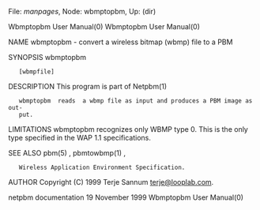 File: *manpages*,  Node: wbmptopbm,  Up: (dir)

Wbmptopbm User Manual(0)                              Wbmptopbm User Manual(0)



NAME
       wbmptopbm - convert a wireless bitmap (wbmp) file to a PBM


SYNOPSIS
       wbmptopbm

       [wbmpfile]


DESCRIPTION
       This program is part of Netpbm(1)

       wbmptopbm  reads  a wbmp file as input and produces a PBM image as out-
       put.


LIMITATIONS
       wbmptopbm recognizes only WBMP type 0.  This is the only type specified
       in the WAP 1.1 specifications.


SEE ALSO
       pbm(5) , pbmtowbmp(1) ,

       Wireless Application Environment Specification.


AUTHOR
       Copyright (C) 1999 Terje Sannum <terje@looplab.com>.



netpbm documentation           19 November 1999       Wbmptopbm User Manual(0)

